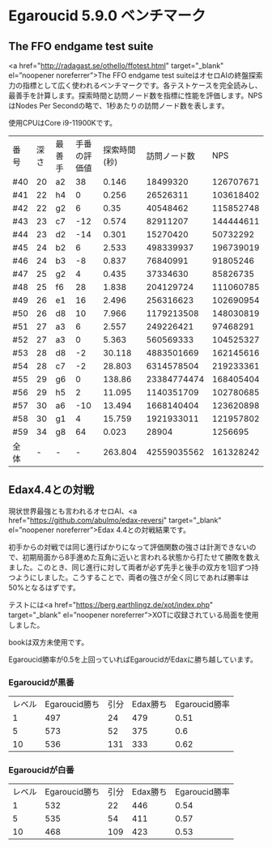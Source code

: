 # Egaroucid 5.9.0 ベンチマーク

## The FFO endgame test suite

<a href="http://radagast.se/othello/ffotest.html" target="_blank" el=”noopener noreferrer”>The FFO endgame test suite</a>はオセロAIの終盤探索力の指標として広く使われるベンチマークです。各テストケースを完全読みし、最善手を計算します。探索時間と訪問ノード数を指標に性能を評価します。NPSはNodes Per Secondの略で、1秒あたりの訪問ノード数を表します。

使用CPUはCore i9-11900Kです。

<table>
<tr>
<td>番号</td>
<td>深さ</td>
<td>最善手</td>
<td>手番の評価値</td>
<td>探索時間(秒)</td>
<td>訪問ノード数</td>
<td>NPS</td>
</tr>
<tr>
<td>#40</td>
<td>20</td>
<td>a2</td>
<td>38</td>
<td>0.146</td>
<td>18499320</td>
<td>126707671</td>
</tr>
<tr>
<td>#41</td>
<td>22</td>
<td>h4</td>
<td>0</td>
<td>0.256</td>
<td>26526311</td>
<td>103618402</td>
</tr>
<tr>
<td>#42</td>
<td>22</td>
<td>g2</td>
<td>6</td>
<td>0.35</td>
<td>40548462</td>
<td>115852748</td>
</tr>
<tr>
<td>#43</td>
<td>23</td>
<td>c7</td>
<td>-12</td>
<td>0.574</td>
<td>82911207</td>
<td>144444611</td>
</tr>
<tr>
<td>#44</td>
<td>23</td>
<td>d2</td>
<td>-14</td>
<td>0.301</td>
<td>15270420</td>
<td>50732292</td>
</tr>
<tr>
<td>#45</td>
<td>24</td>
<td>b2</td>
<td>6</td>
<td>2.533</td>
<td>498339937</td>
<td>196739019</td>
</tr>
<tr>
<td>#46</td>
<td>24</td>
<td>b3</td>
<td>-8</td>
<td>0.837</td>
<td>76840991</td>
<td>91805246</td>
</tr>
<tr>
<td>#47</td>
<td>25</td>
<td>g2</td>
<td>4</td>
<td>0.435</td>
<td>37334630</td>
<td>85826735</td>
</tr>
<tr>
<td>#48</td>
<td>25</td>
<td>f6</td>
<td>28</td>
<td>1.838</td>
<td>204129724</td>
<td>111060785</td>
</tr>
<tr>
<td>#49</td>
<td>26</td>
<td>e1</td>
<td>16</td>
<td>2.496</td>
<td>256316623</td>
<td>102690954</td>
</tr>
<tr>
<td>#50</td>
<td>26</td>
<td>d8</td>
<td>10</td>
<td>7.966</td>
<td>1179213508</td>
<td>148030819</td>
</tr>
<tr>
<td>#51</td>
<td>27</td>
<td>a3</td>
<td>6</td>
<td>2.557</td>
<td>249226421</td>
<td>97468291</td>
</tr>
<tr>
<td>#52</td>
<td>27</td>
<td>a3</td>
<td>0</td>
<td>5.363</td>
<td>560569333</td>
<td>104525327</td>
</tr>
<tr>
<td>#53</td>
<td>28</td>
<td>d8</td>
<td>-2</td>
<td>30.118</td>
<td>4883501669</td>
<td>162145616</td>
</tr>
<tr>
<td>#54</td>
<td>28</td>
<td>c7</td>
<td>-2</td>
<td>28.803</td>
<td>6314578504</td>
<td>219233361</td>
</tr>
<tr>
<td>#55</td>
<td>29</td>
<td>g6</td>
<td>0</td>
<td>138.86</td>
<td>23384774474</td>
<td>168405404</td>
</tr>
<tr>
<td>#56</td>
<td>29</td>
<td>h5</td>
<td>2</td>
<td>11.095</td>
<td>1140351709</td>
<td>102780685</td>
</tr>
<tr>
<td>#57</td>
<td>30</td>
<td>a6</td>
<td>-10</td>
<td>13.494</td>
<td>1668140404</td>
<td>123620898</td>
</tr>
<tr>
<td>#58</td>
<td>30</td>
<td>g1</td>
<td>4</td>
<td>15.759</td>
<td>1921933011</td>
<td>121957802</td>
</tr>
<tr>
<td>#59</td>
<td>34</td>
<td>g8</td>
<td>64</td>
<td>0.023</td>
<td>28904</td>
<td>1256695</td>
</tr>
<tr>
<td>全体</td>
<td>-</td>
<td>-</td>
<td>-</td>
<td>263.804</td>
<td>42559035562</td>
<td>161328242</td>
</tr>
</table>








## Edax4.4との対戦

現状世界最強とも言われるオセロAI、<a href="https://github.com/abulmo/edax-reversi" target="_blank" el=”noopener noreferrer”>Edax 4.4</a>との対戦結果です。

初手からの対戦では同じ進行ばかりになって評価関数の強さは計測できないので、初期局面から8手進めた互角に近いと言われる状態から打たせて勝敗を数えました。このとき、同じ進行に対して両者が必ず先手と後手の双方を1回ずつ持つようにしました。こうすることで、両者の強さが全く同じであれば勝率は50%となるはずです。

テストには<a href="https://berg.earthlingz.de/xot/index.php" target="_blank" el=”noopener noreferrer”>XOT</a>に収録されている局面を使用しました。

bookは双方未使用です。

Egaroucid勝率が0.5を上回っていればEgaroucidがEdaxに勝ち越しています。

### Egaroucidが黒番

<table>
<tr>
<td>レベル</td>
<td>Egaroucid勝ち</td>
<td>引分</td>
<td>Edax勝ち</td>
<td>Egaroucid勝率</td>
</tr>
<tr>
<td>1</td>
<td>497</td>
<td>24</td>
<td>479</td>
<td>0.51</td>
</tr>
<tr>
<td>5</td>
<td>573</td>
<td>52</td>
<td>375</td>
<td>0.6</td>
</tr>
<tr>
<td>10</td>
<td>536</td>
<td>131</td>
<td>333</td>
<td>0.62</td>
</tr>
</table>



### Egaroucidが白番

<table>
<tr>
<td>レベル</td>
<td>Egaroucid勝ち</td>
<td>引分</td>
<td>Edax勝ち</td>
<td>Egaroucid勝率</td>
</tr>
<tr>
<td>1</td>
<td>532</td>
<td>22</td>
<td>446</td>
<td>0.54</td>
</tr>
<tr>
<td>5</td>
<td>535</td>
<td>54</td>
<td>411</td>
<td>0.57</td>
</tr>
<tr>
<td>10</td>
<td>468</td>
<td>109</td>
<td>423</td>
<td>0.53</td>
</tr>
</table>
